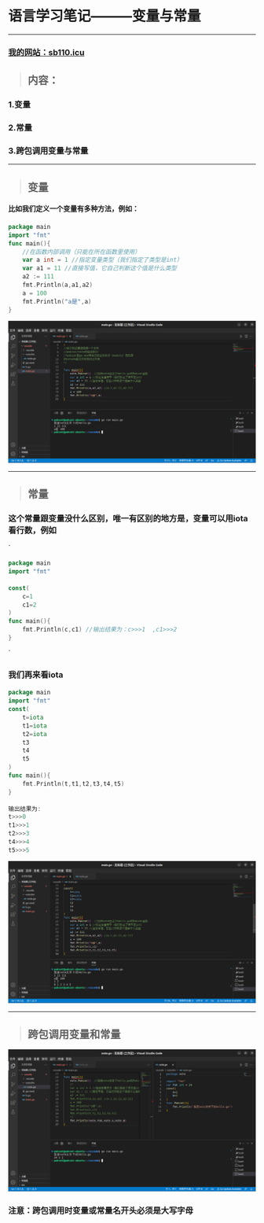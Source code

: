 # 语言学习笔记———变量与常量

------

### [我的网站：sb110.icu](http://sb110.icu)

> ## 内容：

### 1.变量

### 2.常量

### 3.跨包调用变量与常量

------

> ## 变量

#### 比如我们定义一个变量有多种方法，例如：

```go
package main
import "fmt"
func main(){
    //在函数内部调用（只能在所在函数里使用）
	var a int = 1 //指定变量类型（我们指定了类型是int）
    var a1 = 11 //直接写值，它自己判断这个值是什么类型
	a2 := 111
	fmt.Println(a,a1,a2)
	a = 100
	fmt.Println("a是",a)
}
```

![go_2_1](https://github.com/pake0224/go_learn/blob/main/%E6%8B%89%E8%A5%BF%E5%A7%86/%E6%88%AA%E5%9B%BE%202022-12-04%2013-32-50.png)

------

> ## 常量

### 这个常量跟变量没什么区别，唯一有区别的地方是，变量可以用iota看行数，例如

`

```go
package main
import "fmt"

const(
	c=1
	c1=2
)
func main(){
    fmt.Println(c,c1) //输出结果为：c>>>1  ,c1>>>2
}
```

`

### 我们再来看iota

```go
package main
import "fmt"
const(
	t=iota
	t1=iota
    t2=iota
    t3
    t4
    t5
)
func main(){
    fmt.Println(t,t1,t2,t3,t4,t5)
}

输出结果为:
t>>>0
t1>>>1
t2>>>3
t4>>>4
t5>>>5

```

![go_2_2](https://github.com/pake0224/go_learn/blob/main/%E6%8B%89%E8%A5%BF%E5%A7%86/%E6%88%AA%E5%9B%BE%202022-12-04%2013-44-58.png)

------

> ## 跨包调用变量和常量

![go_2_3](https://github.com/pake0224/go_learn/blob/main/%E6%8B%89%E8%A5%BF%E5%A7%86/%E6%88%AA%E5%9B%BE%202022-12-04%2013-49-33.png)

### 注意：跨包调用时变量或常量名开头必须是大写字母
